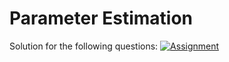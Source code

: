 # Parameter Estimation
Solution for the following questions:
[![Assignment](https://i.postimg.cc/Wb2t1hbH/Screenshot-2024-04-21-at-10-04-09-AM.png)](https://postimg.cc/HjhTSWMw)
